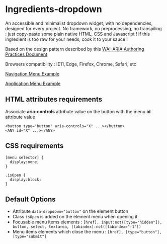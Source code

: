 # Ingredients-dropdown
An accessible and minimalist dropdown widget, with no dependencies, designed for every project. No framework, no preprocessing, no transpiling : just copy-paste some plain native HTML, CSS and Javascript ! If this ingredient is too raw for your needs, cook it to your sauce !

Based on the design pattern described by this [WAI-ARIA Authoring Practices Document](https://www.w3.org/TR/wai-aria-practices-1.1/#menubutton)

Browsers compatibility :
IE11, Edge, Firefox, Chrome, Safari, etc

[Navigation Menu Example](https://codepen.io/nicolas-bocquet/pen/OQQyxd)

[Application Menu Example](https://codepen.io/nicolas-bocquet/pen/Zqyddz)

## HTML attributes requirements
Associate **aria-controls** attribute value on the button with the menu **id** attribute value
```
<button type="button" aria-controls="X" ...></button>
<ANY id="X" ...></ANY>
```

## CSS requirements
```
[menu selector] {
  display:none;
}

.isOpen {
  display:block;
}
```

## Default Options
* Attribute `data-dropdown="button"` on the element button
* Class `isOpen` is added on the element menu when opening it
* Focusable menu items elements : `[href], input:not([type="hidden"]), button, select, textarea, [tabindex]:not([tabindex="-1"])`
* Menu items elements which close the menu : `[href], [type="button"], [type="submit"]`
